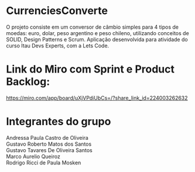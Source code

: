 # CurrenciesConverte
O projeto consiste em um conversor de câmbio simples para 4 tipos de moedas: euro, dolar, peso argentino e peso chileno, utilizando conceitos de SOLID, Design Patterns  e Scrum. Aplicação desenvolvida para atividade do curso Itau Devs Experts, com a Lets Code. 

# Link do Miro com Sprint e Product Backlog:
https://miro.com/app/board/uXjVPdiUbCs=/?share_link_id=224003262632

# Integrantes do grupo
Andressa Paula Castro de Oliveira <br />
Gustavo Roberto Matos dos Santos  <br />
Gustavo Tavares De Oliveira Santos  <br />
Marco Aurelio Queiroz  <br />
Rodrigo Ricci de Paula Mosken

